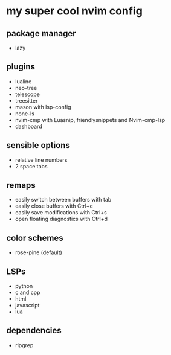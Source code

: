 # my super cool nvim config

## package manager
- lazy

## plugins
- lualine
- neo-tree
- telescope
- treesitter
- mason with lsp-config
- none-ls
- nvim-cmp with Luasnip, friendlysnippets and Nvim-cmp-lsp
- dashboard

## sensible options
- relative line numbers
- 2 space tabs

## remaps
- easily switch between buffers with tab
- easily close buffers with Ctrl+c
- easily save modifications with Ctrl+s
- open floating diagnostics with Ctrl+d

## color schemes
- rose-pine (default)

## LSPs
- python
- c and cpp
- html
- javascript
- lua

## dependencies
- ripgrep
